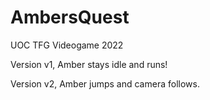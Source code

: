 # AmbersQuest
UOC TFG Videogame 2022

Version v1, Amber stays idle and runs!

Version v2, Amber jumps and camera follows.
